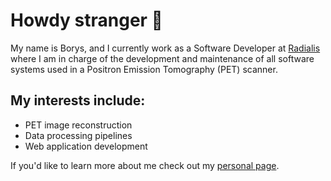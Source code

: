 # Howdy stranger 👋

My name is Borys, and I currently work as a Software Developer at [Radialis](https://radialis.com) where I am in charge of the development and maintenance of all software systems used in a Positron Emission Tomography (PET) scanner.

## My interests include:
- PET image reconstruction
- Data processing pipelines
- Web application development

If you'd like to learn more about me check out my [personal page](https://boryskomarov.com).




